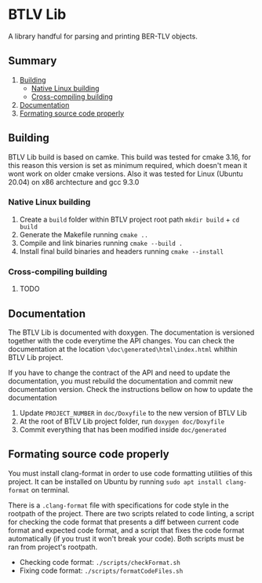# BTLV Lib

A library handful for parsing and printing BER-TLV objects.

## Summary
1. [Building](#building)
    - [Native Linux building](#native-linux-building)
    - [Cross-compiling building](#cross-compiling-building)
1. [Documentation](#documentation)
1. [Formating source code properly](#formating-source-code-properly)

## Building

BTLV Lib build is based on camke. This build was tested for cmake 3.16, for this reason this version is set as minimum  required, which doesn't mean it wont work on older cmake versions. Also it was tested for Linux (Ubuntu 20.04) on x86 archtecture and gcc 9.3.0

### Native Linux building

1. Create a `build` folder within BTLV project root path `mkdir build` + `cd build`
1. Generate the Makefile running `cmake ..`
1. Compile and link binaries running `cmake --build .`
1. Install final build binaries and headers running `cmake --install`

### Cross-compiling building

1. TODO

## Documentation

The BTLV Lib is documented with doxygen. The documentation is versioned together with the code everytime the API changes. You can check the documentation at the location `\doc\generated\html\index.html` whithin BTLV Lib project.

If you have to change the contract of the API and need to update the documentation, you must rebuild the documentation and commit new documentation version. Check the instructions bellow on how to update the documentation

1. Update `PROJECT_NUMBER` in `doc/Doxyfile` to the new version of BTLV Lib
1. At the root of BTLV Lib project folder, run `doxygen doc/Doxyfile`
1. Commit everything that has been modified inside `doc/generated`

## Formating source code properly

You must install clang-format in order to use code formatting utilities of this project. It can be installed on Ubuntu by running `sudo apt install clang-format` on terminal.

There is a `.clang-format` file with specifications for code style in the rootpath of the project. There are two scripts related to code linting, a script for checking the code format that presents a diff between current code format and expected code format, and a script that fixes the code format automatically (if you trust it won't break your code). Both scripts must be ran from project's rootpath.

* Checking code format: `./scripts/checkFormat.sh`
* Fixing code format: `./scripts/formatCodeFiles.sh`
